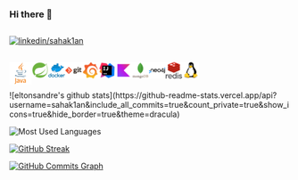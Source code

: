 ### Hi there 👋

##
[![linkedin/sahak1an](https://img.shields.io/badge/-LinkedIn-%230077B5?style=for-the-badge&logo=linkedin&logoColor=white)](https://www.linkedin.com/in/isahak-sahakyan)
##

<img align="left" alt="" width="40px" src="https://raw.githubusercontent.com/github/explore/80688e429a7d4ef2fca1e82350fe8e3517d3494d/topics/java/java.png" />
<img align="left" alt="" width="30px" src="https://raw.githubusercontent.com/github/explore/80688e429a7d4ef2fca1e82350fe8e3517d3494d/topics/spring-boot/spring-boot.png" />
<img align="left" alt="" src="https://img.shields.io/badge/gradle-02303A?style=for-the-badge&logo=gradle&logoColor=white">
<img align="left" alt="" width="30px" src="https://seeklogo.com/images/Q/quarkus-logo-C9F006782E-seeklogo.com.png" />
<img align="left" alt="" width="30px" src="https://raw.githubusercontent.com/github/explore/80688e429a7d4ef2fca1e82350fe8e3517d3494d/topics/docker/docker.png" /> 
<img align="left" alt="git" width="30px" src="https://raw.githubusercontent.com/devicons/devicon/master/icons/git/git-original-wordmark.svg" />
<img align="left" alt="" width="30px" src="https://raw.githubusercontent.com/devicons/devicon/master/icons/grafana/grafana-original.svg" />
<img align="left" alt="" width="30px" src="https://raw.githubusercontent.com/devicons/devicon/master/icons/intellij/intellij-original.svg" />
<img align="left" alt="" width="30px" src="https://raw.githubusercontent.com/devicons/devicon/master/icons/kotlin/kotlin-original.svg" />
<img align="left" alt="" width="30px" src="https://raw.githubusercontent.com/devicons/devicon/master/icons/mongodb/mongodb-original-wordmark.svg" />
<img align="left" alt="" width="30px" src="https://raw.githubusercontent.com/devicons/devicon/master/icons/neo4j/neo4j-original-wordmark.svg" />
<img align="left" alt="" width="30px" src="https://raw.githubusercontent.com/devicons/devicon/master/icons/redis/redis-original-wordmark.svg" />
<img align="left" alt="" width="30px" src="https://raw.githubusercontent.com/devicons/devicon/master/icons/linux/linux-original.svg" />
<br/>
<br/>
<br/>
![eltonsandre's github stats](https://github-readme-stats.vercel.app/api?username=sahak1an&include_all_commits=true&count_private=true&show_icons=true&hide_border=true&theme=dracula)

![Most Used Languages](https://github-readme-stats.vercel.app/api/top-langs/?username=sahak1an&layout=compact&langs_count=8&hide_border=true&theme=dracula)

[![GitHub Streak](https://github-readme-streak-stats.herokuapp.com?user=sahak1an&theme=horizon&hide_border=true&border_radius=5)](https://git.io/streak-stats)

<a href="http://www.github.com/eltonsandre"><img src="https://activity-graph.herokuapp.com/graph?username=sahak1an&bg_color=282A36&color=ffffff&line=FF729C&point=ffffff&area_color=1c1917&area=true&hide_border=true&custom_title=GitHub%20Commits%20Graph" alt="GitHub Commits Graph" /></a>

